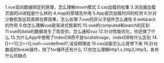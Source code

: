 1.vue双向数据绑定的原理，怎么理解mvvm模式
2.css加载的权重
3.浏览器加载页面的UI进程是什么样的
4.map的原理及作用
5.App首页加载时间的检测
6.针对少数机型出现首屏白屏效果，怎么处理
7.vue的非父子组件怎么通信
8.webpack的作用
9.你怎么理解vue是渐进式框架的
10.vue的computed和watch的区别
11.vue的data的数据发生了改变你，怎么通知vux
12.针对性能优化，你还做了什么
13.为什么App中使用了indexDB而不是localstroage，indexDB有什么区别
14.[]==![],[]==[],null==undefined?,请说明理由
15.css动画怎么让其停下来
16.针对数组的break操作，除了for循环还有什么
17.你怎么理解http1.x,http2,http3，各有什么优缺点